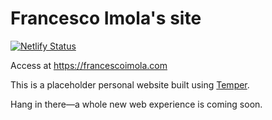 # Francesco Imola's site

[![Netlify Status](https://api.netlify.com/api/v1/badges/7aef0a5f-bd48-4c6b-9f35-9e69f943c77c/deploy-status)](https://app.netlify.com/sites/awesome-fermi-8535e9/deploys)

Access at https://francescoimola.com

This is a placeholder personal website built using [Temper](https://temper.one/). 

Hang in there—a whole new web experience is coming soon.

